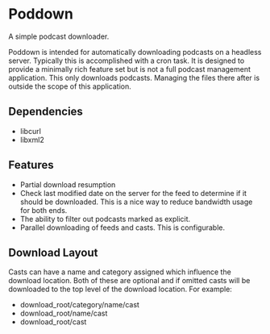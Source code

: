 Poddown
=======

A simple podcast downloader.

Poddown is intended for automatically downloading podcasts on a headless
server. Typically this is accomplished with a cron task. It is designed
to provide a minimally rich feature set but is not a full podcast management
application. This only downloads podcasts. Managing the files there after
is outside the scope of this application.


Dependencies
------------

* libcurl
* libxml2


Features
--------

* Partial download resumption
* Check last modified date on the server for the feed to determine if it should
  be downloaded. This is a nice way to reduce bandwidth usage for both ends.
* The ability to filter out podcasts marked as explicit.
* Parallel downloading of feeds and casts. This is configurable.


Download Layout
---------------

Casts can have a name and category assigned which influence the download location.
Both of these are optional and if omitted casts will be downloaded to the top
level of the download location. For example:

* download_root/category/name/cast
* download_root/name/cast
* download_root/cast

